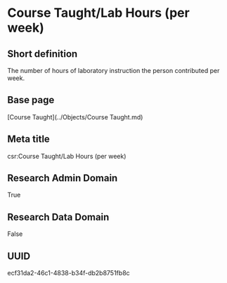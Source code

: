 # Course Taught/Lab Hours (per week)
## Short definition
The number of hours of laboratory instruction the person contributed per week.
## Base page
[Course Taught](../Objects/Course Taught.md)
## Meta title
csr:Course Taught/Lab Hours (per week)
## Research Admin Domain
True
## Research Data Domain
False
## UUID
ecf31da2-46c1-4838-b34f-db2b8751fb8c

